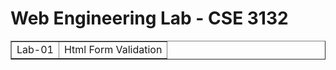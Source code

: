 # Web Engineering Lab - CSE 3132

<table border="1" width="300">
    <tr> 
    <td>Lab-01</td>
    <td>Html Form Validation</td>
    </tr>
    <!-- <tr>
    <td>Lab-02</td>
    <td></td>
    </tr> -->
</table>